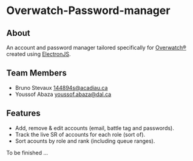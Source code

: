 # Overwatch-Password-manager

## About

An account and password manager tailored specifically for [Overwatch®](https://playoverwatch.com/en-us/) created using [ElectronJS](https://www.electronjs.org/).

## Team Members

- Bruno Stevaux <144894s@acadiau.ca>
- Youssof Abaza <youssof.abaza@dal.ca>

## Features

- Add, remove & edit accounts (email, battle tag and passwords).
- Track the live SR of accounts for each role (sort of).
- Sort acounts by role and rank (including queue ranges).

To be finished ...